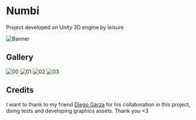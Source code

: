 # Numbi

Project developed on Unity 3D engine by leisure

![Banner](https://i.imgur.com/PCw6H6q.png)

## Gallery

![00](https://i.imgur.com/P8rzZ4Ph.png)
![01](https://i.imgur.com/z61lu2wh.png)
![02](https://i.imgur.com/XGrEy9Gh.png)
![03](https://i.imgur.com/NHcfA8Lh.png)

## Credits
I want to thank to my friend [Diego Garza](https://github.com/0xdeit) for his collaboration in 
this project, doing tests and developing graphics assets. Thank you <3

